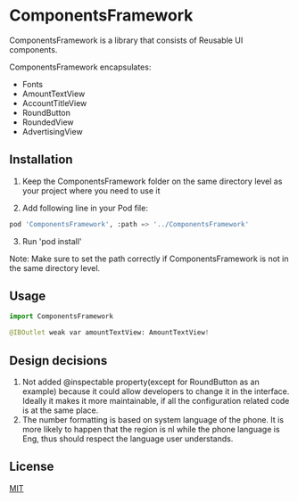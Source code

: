 # ComponentsFramework

ComponentsFramework is a library that consists of Reusable UI components.

ComponentsFramework encapsulates:

- Fonts
- AmountTextView
- AccountTitleView
- RoundButton
- RoundedView
- AdvertisingView

## Installation

1. Keep the ComponentsFramework folder on the same directory level as your project where you need to use it

2. Add following line in your Pod file:

```python
pod 'ComponentsFramework', :path => '../ComponentsFramework'
```
3. Run 'pod install'

Note: Make sure to set the path correctly if ComponentsFramework is not in the same directory level.

## Usage

```python
import ComponentsFramework

@IBOutlet weak var amountTextView: AmountTextView!
```
## Design decisions

1. Not added @inspectable property(except for RoundButton as an example) because it could allow developers to change it in the interface. Ideally it makes it more maintainable, if all the configuration related code is at the same place.
2. The number formatting is based on system language of the phone. It is more likely to happen that the region is nl while the phone language is Eng, thus should respect the language user understands.

## License
[MIT](https://choosealicense.com/licenses/mit/)
